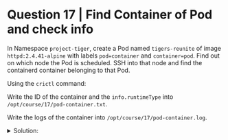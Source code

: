 # Question 17 | Find Container of Pod and check info

In Namespace `project-tiger`, create a Pod named `tigers-reunite` of image `httpd:2.4.41-alpine` with labels `pod=container` and `container=pod`. Find out on which node the Pod is scheduled. SSH into that node and find the containerd container belonging to that Pod.

Using the `crictl` command:

Write the ID of the container and the `info.runtimeType` into `/opt/course/17/pod-container.txt`.

Write the logs of the container into `/opt/course/17/pod-container.log`.

<details>
<summary>Solution:</summary>

First, create the Pod:

```bash
kubectl -n project-tiger run tigers-reunite \
  --image=httpd:2.4.41-alpine \
  --labels "pod=container,container=pod"
```

Next, find out the node it's scheduled on:

```bash
kubectl -n project-tiger get pod -o wide

# or fancy:
kubectl -n project-tiger get pod tigers-reunite -o jsonpath="{.spec.nodeName}"
```

Then, SSH into that node and check the container info:

```bash
ssh cluster1-node2

crictl ps | grep tigers-reunite

crictl inspect <container-id> | grep runtimeType
```

Fill the requested file on the main terminal:

```bash
echo "<container-id> <runtime-type>" > /opt/course/17/pod-container.txt
```

Finally, write the container logs in the second file:

```bash
ssh cluster1-node2 'crictl logs <container-id>' &> /opt/course/17/pod-container.log
```

The &> in the above command redirects both the standard output and standard error.

You could also simply run crictl logs on the node and copy the content manually if it's not a lot.

</details>
